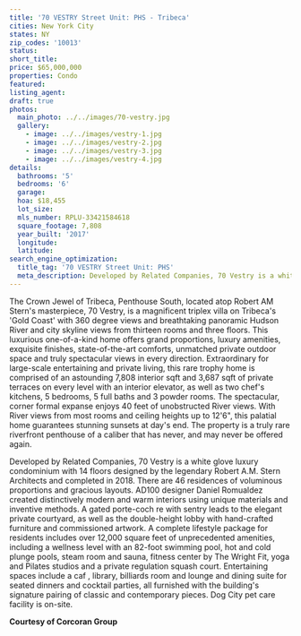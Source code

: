 ```yaml
---
title: '70 VESTRY Street Unit: PHS - Tribeca'
cities: New York City
states: NY
zip_codes: '10013'
status:
short_title:
price: $65,000,000
properties: Condo
featured:
listing_agent:
draft: true
photos:
  main_photo: ../../images/70-vestry.jpg
  gallery:
    - image: ../../images/vestry-1.jpg
    - image: ../../images/vestry-2.jpg
    - image: ../../images/vestry-3.jpg
    - image: ../../images/vestry-4.jpg
details:
  bathrooms: '5'
  bedrooms: '6'
  garage:
  hoa: $18,455
  lot_size:
  mls_number: RPLU-33421584618
  square_footage: 7,808
  year_built: '2017'
  longitude:
  latitude:
search_engine_optimization:
  title_tag: '70 VESTRY Street Unit: PHS'
  meta_description: Developed by Related Companies, 70 Vestry is a white glove luxury condominium with 14 floors designed by the legendary Robert A.M. Stern Architects and completed in 2018.
---
```

The Crown Jewel of Tribeca, Penthouse South, located atop Robert AM Stern's masterpiece, 70 Vestry, is a magnificent triplex villa on Tribeca's 'Gold Coast' with 360 degree views and breathtaking panoramic Hudson River and city skyline views from thirteen rooms and three floors. This luxurious one-of-a-kind home offers grand proportions, luxury amenities, exquisite finishes, state-of-the-art comforts, unmatched private outdoor space and truly spectacular views in every direction. Extraordinary for large-scale entertaining and private living, this rare trophy home is comprised of an astounding 7,808 interior sqft and 3,687 sqft of private terraces on every level with an interior elevator, as well as two chef's kitchens, 5 bedrooms, 5 full baths and 3 powder rooms. The spectacular, corner formal expanse enjoys 40 feet of unobstructed River views. With River views from most rooms and ceiling heights up to 12'6", this palatial home guarantees stunning sunsets at day's end. The property is a truly rare riverfront penthouse of a caliber that has never, and may never be offered again.

Developed by Related Companies, 70 Vestry is a white glove luxury condominium with 14 floors designed by the legendary Robert A.M. Stern Architects and completed in 2018. There are 46 residences of voluminous proportions and gracious layouts. AD100 designer Daniel Romualdez created distinctively modern and warm interiors using unique materials and inventive methods. A gated porte-coch re with sentry leads to the elegant private courtyard, as well as the double-height lobby with hand-crafted furniture and commissioned artwork. A complete lifestyle package for residents includes over 12,000 square feet of unprecedented amenities, including a wellness level with an 82-foot swimming pool, hot and cold plunge pools, steam room and sauna, fitness center by The Wright Fit, yoga and Pilates studios and a private regulation squash court. Entertaining spaces include a caf , library, billiards room and lounge and dining suite for seated dinners and cocktail parties, all furnished with the building's signature pairing of classic and contemporary pieces. Dog City pet care facility is on-site.

**Courtesy of Corcoran Group**
